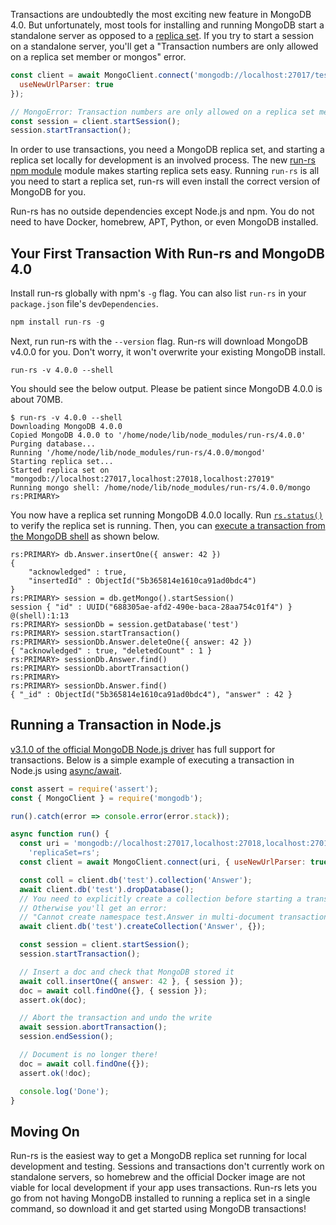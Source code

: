 Transactions are undoubtedly the most exciting new feature in MongoDB 4.0.
But unfortunately, most tools for installing and running MongoDB start
a standalone server as opposed to a [replica set](https://docs.mongodb.com/manual/tutorial/deploy-replica-set/). If you
try to start a session on a standalone server, you'll get a "Transaction numbers are only allowed on a replica set member or mongos" error.

```javascript
const client = await MongoClient.connect('mongodb://localhost:27017/test', {
  useNewUrlParser: true
});

// MongoError: Transaction numbers are only allowed on a replica set member or mongos
const session = client.startSession();
session.startTransaction();
```

In order to use transactions, you need a MongoDB replica set, and starting a
replica set locally for development is an involved process. The new [run-rs npm module](https://www.npmjs.com/package/run-rs) module makes starting replica sets
easy. Running `run-rs` is all you need to start a replica set, run-rs will even
install the correct version of MongoDB for you.

Run-rs has no outside dependencies except Node.js and npm. You do not need to
have Docker, homebrew, APT, Python, or even MongoDB installed.

Your First Transaction With Run-rs and MongoDB 4.0
--------------------------------------------------

Install run-rs globally with npm's `-g` flag. You can also list `run-rs` in
your `package.json` file's `devDependencies`.

```javascript
npm install run-rs -g
```

Next, run run-rs with the `--version` flag. Run-rs will download MongoDB
v4.0.0 for you. Don't worry, it won't overwrite your existing MongoDB
install.

```
run-rs -v 4.0.0 --shell
```

You should see the below output. Please be patient since MongoDB 4.0.0 is
about 70MB.

```
$ run-rs -v 4.0.0 --shell
Downloading MongoDB 4.0.0
Copied MongoDB 4.0.0 to '/home/node/lib/node_modules/run-rs/4.0.0'
Purging database...
Running '/home/node/lib/node_modules/run-rs/4.0.0/mongod'
Starting replica set...
Started replica set on "mongodb://localhost:27017,localhost:27018,localhost:27019"
Running mongo shell: /home/node/lib/node_modules/run-rs/4.0.0/mongo
rs:PRIMARY>
```

You now have a replica set running MongoDB 4.0.0 locally. Run [`rs.status()`](https://docs.mongodb.com/manual/reference/method/rs.status/) to verify the replica set is running. Then, you can [execute a transaction from the MongoDB shell](https://docs.mongodb.com/master/reference/method/Session.abortTransaction/#Session.abortTransaction) as shown below.

```
rs:PRIMARY> db.Answer.insertOne({ answer: 42 })
{
	"acknowledged" : true,
	"insertedId" : ObjectId("5b365814e1610ca91ad0bdc4")
}
rs:PRIMARY> session = db.getMongo().startSession()
session { "id" : UUID("688305ae-afd2-490e-baca-28aa754c01f4") }
@(shell):1:13
rs:PRIMARY> sessionDb = session.getDatabase('test')
rs:PRIMARY> session.startTransaction()
rs:PRIMARY> sessionDb.Answer.deleteOne({ answer: 42 })
{ "acknowledged" : true, "deletedCount" : 1 }
rs:PRIMARY> sessionDb.Answer.find()
rs:PRIMARY> sessionDb.abortTransaction()
rs:PRIMARY>
rs:PRIMARY> sessionDb.Answer.find()
{ "_id" : ObjectId("5b365814e1610ca91ad0bdc4"), "answer" : 42 }
```

Running a Transaction in Node.js
--------------------------------

[v3.1.0 of the official MongoDB Node.js driver](https://github.com/mongodb/node-mongodb-native/blob/master/HISTORY.md#310-2018-06-27) has full support for transactions. Below is a simple example of
executing a transaction in Node.js using [async/await](http://asyncawait.net/).

```javascript
const assert = require('assert');
const { MongoClient } = require('mongodb');

run().catch(error => console.error(error.stack));

async function run() {
  const uri = 'mongodb://localhost:27017,localhost:27018,localhost:27019/test?' +
    'replicaSet=rs';
  const client = await MongoClient.connect(uri, { useNewUrlParser: true });

  const coll = client.db('test').collection('Answer');
  await client.db('test').dropDatabase();
  // You need to explicitly create a collection before starting a transaction
  // Otherwise you'll get an error:
  // "Cannot create namespace test.Answer in multi-document transaction"
  await client.db('test').createCollection('Answer', {});

  const session = client.startSession();
  session.startTransaction();

  // Insert a doc and check that MongoDB stored it
  await coll.insertOne({ answer: 42 }, { session });
  doc = await coll.findOne({}, { session });
  assert.ok(doc);

  // Abort the transaction and undo the write
  await session.abortTransaction();
  session.endSession();

  // Document is no longer there!
  doc = await coll.findOne({});
  assert.ok(!doc);

  console.log('Done');
}
```

Moving On
---------

Run-rs is the easiest way to get a MongoDB replica set running for local
development and testing. Sessions and transactions don't currently work on
standalone servers, so homebrew and the official Docker image are not viable
for local development if your app uses transactions. Run-rs lets you go from
not having MongoDB installed to running a replica set in a single command,
so download it and get started using MongoDB transactions!
